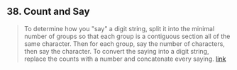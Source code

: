 ## 38. Count and Say
> To determine how you "say" a digit string, split it into the minimal number of groups so that each group is a contiguous section all of the same character. Then for each group, say the number of characters, then say the character. To convert the saying into a digit string, replace the counts with a number and concatenate every saying. [link](https://leetcode.com/problems/count-and-say)
```
```
```java
```